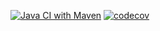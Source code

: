 [![Java CI with Maven](https://github.com/Insomn1ac/job4j_cinema/actions/workflows/maven.yml/badge.svg)](https://github.com/Insomn1ac/job4j_cinema/actions/workflows/maven.yml)
[![codecov](https://codecov.io/gh/Insomn1ac/job4j_cinema/branch/master/graph/badge.svg?token=KNDSJS7J76)](https://codecov.io/gh/Insomn1ac/job4j_cinema)